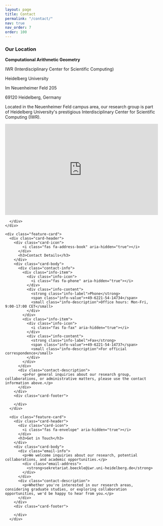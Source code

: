 ```yaml
---
layout: page
title: Contact
permalink: "/contact/"
nav: true
nav_order: 7
order: 100
---
```


<div class="main-container">
  <!-- Contact Information Cards -->
  <div class="contact-grid">
    <div class="feature-card location-card">
      <div class="card-header">
        <div class="card-icon">
          <i class="fas fa-map-marker-alt" aria-hidden="true"></i>
        </div>
        <h3>Our Location</h3>
      </div>
      <div class="card-body">
        <div class="address-block">
          <p><strong>Computational Arithmetic Geometry</strong></p>
          <p>IWR (Interdisciplinary Center for Scientific Computing)</p>
          <p>Heidelberg University</p>
          <p>Im Neuenheimer Feld 205</p>
          <p>69120 Heidelberg, Germany</p>
        </div>
        <div class="location-description">
          <p>Located in the Neuenheimer Feld campus area, our research group is part of Heidelberg University's prestigious Interdisciplinary Center for Scientific Computing (IWR).</p>
        </div>
        <div class="map-wrapper">
          <iframe
            width="100%"
            height="300"
            style="border:0; border-radius: var(--radius-md);"
            loading="lazy"
            allowfullscreen
            title="Map showing the location of AG Computational Arithmetic Geometry at Heidelberg University"
            src="https://www.google.com/maps/embed/v1/place?q=Im+Neuenheimer+Feld+205,+69120+Heidelberg,+Germany&key=AIzaSyBFw0Qbyq9zTFTd-tUY6dZWTgaQzuU17R8">
          </iframe>
        </div>
      </div>
      <div class="card-footer">

      </div>
    </div>

    <div class="feature-card">
      <div class="card-header">
        <div class="card-icon">
            <i class="fas fa-address-book" aria-hidden="true"></i>
          </div>
          <h3>Contact Details</h3>
        </div>
        <div class="card-body">
          <div class="contact-info">
            <div class="info-item">
              <div class="info-icon">
                <i class="fas fa-phone" aria-hidden="true"></i>
              </div>
              <div class="info-content">
                <strong class="info-label">Phone</strong>
                <span class="info-value">+49-6221-54-14734</span>
                <small class="info-description">Office hours: Mon-Fri, 9:00-17:00 CET</small>
              </div>
            </div>
            <div class="info-item">
              <div class="info-icon">
                <i class="fas fa-fax" aria-hidden="true"></i>
              </div>
              <div class="info-content">
                <strong class="info-label">Fax</strong>
                <span class="info-value">+49-6221-54-14737</span>
                <small class="info-description">For official correspondence</small>
              </div>
            </div>
          </div>
          <div class="contact-description">
            <p>For general inquiries about our research group, collaborations, or administrative matters, please use the contact information above.</p>
          </div>
        </div>
        <div class="card-footer">

        </div>
      </div>

      <div class="feature-card">
        <div class="card-header">
          <div class="card-icon">
            <i class="fas fa-envelope" aria-hidden="true"></i>
          </div>
          <h3>Get in Touch</h3>
        </div>
        <div class="card-body">
          <div class="email-info">
            <p>We welcome inquiries about our research, potential collaborations, and academic opportunities.</p>
            <div class="email-address">
              <strong>sekretariat.boeckle@iwr.uni-heidelberg.de</strong>
            </div>
          </div>
          <div class="contact-description">
            <p>Whether you're interested in our research areas, considering graduate studies, or exploring collaboration opportunities, we'd be happy to hear from you.</p>
          </div>
        </div>
        <div class="card-footer">

        </div>
      </div>
  </div>
</div>
